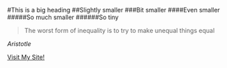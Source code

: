 #This is a big heading
##Slightly smaller
###Bit smaller
####Even smaller
#####So much smaller
######So tiny

>The worst form of inequality is to try to make unequal things equal

*Aristotle*

[Visit My Site!](https://ernestodelfrade.com)
